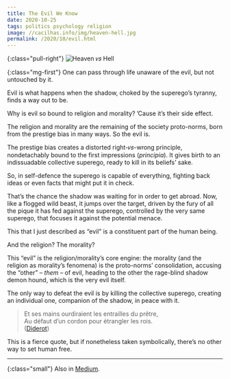 ```yaml
---
title: The Evil We Know
date: 2020-10-25
tags: politics psychology religion
image: //cacilhas.info/img/heaven-hell.jpg
permalink: /2020/10/evil.html
---
```

[image]: {{{image}}}
[Diderot]: https://dicocitations.lemonde.fr/citations/citation-5488.php
[Medium]: https://cacilhas.medium.com/the-evil-we-know-db3272664b93

{:class="pull-right"} ![Heaven 𝑣𝑠 Hell][image]

{:class="mg-first"} One can pass through life unaware of the evil, but not
untouched by it.

Evil is what happens when the shadow, choked by the superego’s tyranny, finds a
way out to be.

Why is evil so bound to religion and morality? ’Cause it’s their side effect.

The religion and morality are the remaining of the society proto-norms, born
from the prestige bias in many ways. So the evil is.

The prestige bias creates a distorted right-𝑣𝑠-wrong principle, nondetachably
bound to the first impressions (*principia*). It gives birth to an indissuadable
collective superego, ready to kill in its beliefs’ sake.

So, in self-defence the superego is capable of everything, fighting back ideas
or even facts that might put it in check.

That’s the chance the shadow was waiting for in order to get abroad. Now, like a
flogged wild beast, it jumps over the target, driven by the fury of all the
pique it has fed against the superego, controlled by the very same superego,
that focuses it against the potential menace.

This that I just described as “evil” is a constituent part of the human being.

And the religion? The morality?

This “evil” is the religion/morality’s core engine: the morality (and the
religion as morality’s fenomena) is the proto-norms’ consolidation, accusing
the “other” – *them* – of evil, heading to the other the rage-blind shadow demon
hound, which is the very evil itself.

The only way to defeat the evil is by killing the collective superego, creating
an individual one, companion of the shadow, in peace with it.

> Et ses mains ourdiraient les entrailles du prêtre,<br/>
> Au défaut d’un cordon pour étrangler les rois.<br/>
> ([Diderot][])

This is a fierce quote, but if nonetheless taken symbolically, there’s no other
way to set human free.

-----

{:class="small"} Also in [Medium][].
